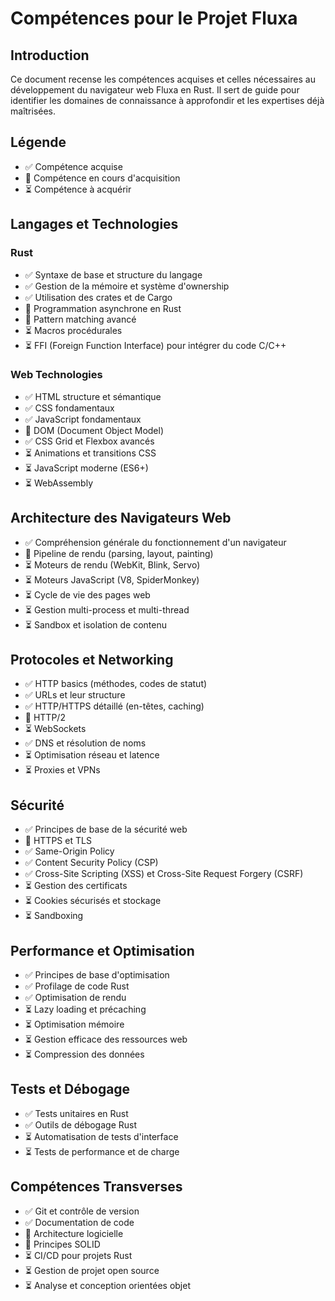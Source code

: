 # Compétences pour le Projet Fluxa

## Introduction

Ce document recense les compétences acquises et celles nécessaires au développement du navigateur web Fluxa en Rust. Il sert de guide pour identifier les domaines de connaissance à approfondir et les expertises déjà maîtrisées.

## Légende
- ✅ Compétence acquise
- 🔄 Compétence en cours d'acquisition
- ⏳ Compétence à acquérir

## Langages et Technologies

### Rust
- ✅ Syntaxe de base et structure du langage
- ✅ Gestion de la mémoire et système d'ownership
- ✅ Utilisation des crates et de Cargo
- 🔄 Programmation asynchrone en Rust
- 🔄 Pattern matching avancé
- ⏳ Macros procédurales
- ⏳ FFI (Foreign Function Interface) pour intégrer du code C/C++

### Web Technologies
- ✅ HTML structure et sémantique
- ✅ CSS fondamentaux
- ✅ JavaScript fondamentaux
- 🔄 DOM (Document Object Model)
- ✅ CSS Grid et Flexbox avancés
- ⏳ Animations et transitions CSS
- ⏳ JavaScript moderne (ES6+)
- ⏳ WebAssembly

## Architecture des Navigateurs Web

- ✅ Compréhension générale du fonctionnement d'un navigateur
- 🔄 Pipeline de rendu (parsing, layout, painting)
- ⏳ Moteurs de rendu (WebKit, Blink, Servo)
- ⏳ Moteurs JavaScript (V8, SpiderMonkey)
- ⏳ Cycle de vie des pages web
- ⏳ Gestion multi-process et multi-thread
- ⏳ Sandbox et isolation de contenu

## Protocoles et Networking

- ✅ HTTP basics (méthodes, codes de statut)
- ✅ URLs et leur structure
- ✅ HTTP/HTTPS détaillé (en-têtes, caching)
- 🔄 HTTP/2
- ⏳ WebSockets
- ✅ DNS et résolution de noms
- ⏳ Optimisation réseau et latence
- ⏳ Proxies et VPNs

## Sécurité

- ✅ Principes de base de la sécurité web
- 🔄 HTTPS et TLS
- ✅ Same-Origin Policy
- ✅ Content Security Policy (CSP)
- ✅ Cross-Site Scripting (XSS) et Cross-Site Request Forgery (CSRF)
- ⏳ Gestion des certificats
- ⏳ Cookies sécurisés et stockage
- ⏳ Sandboxing

## Performance et Optimisation

- ✅ Principes de base d'optimisation
- ✅ Profilage de code Rust
- ✅ Optimisation de rendu
- ⏳ Lazy loading et précaching
- ⏳ Optimisation mémoire
- ⏳ Gestion efficace des ressources web
- ⏳ Compression des données

## Tests et Débogage

- ✅ Tests unitaires en Rust
- ✅ Outils de débogage Rust
- ⏳ Automatisation de tests d'interface
- ⏳ Tests de performance et de charge


## Compétences Transverses

- ✅ Git et contrôle de version
- ✅ Documentation de code
- 🔄 Architecture logicielle
- 🔄 Principes SOLID
- ⏳ CI/CD pour projets Rust
- ⏳ Gestion de projet open source
- ⏳ Analyse et conception orientées objet

